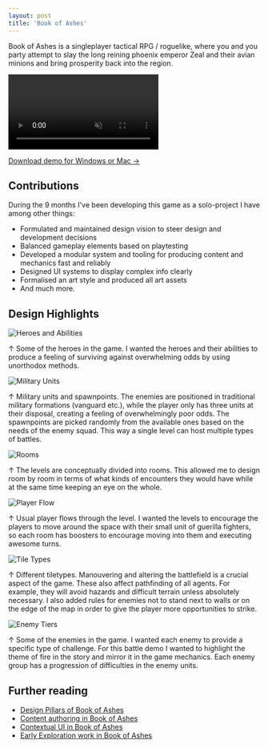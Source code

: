 ```yaml
---
layout: post
title: 'Book of Ashes'
---
```


Book of Ashes is a singleplayer tactical RPG / roguelike, where you and you party attempt to slay the long reining phoenix emperor Zeal and their avian minions and bring prosperity back into the region.

<video src="/assets/video/BookOfAshes_trailer.mp4" autoplay loop muted playsinline></video>

<div class="blocklink">
<a href="https://drive.google.com/drive/folders/1OuV8T9D9gjhHUOHwY3BP9Brf7KXv9ttm?usp=drive_link" target="_blank">Download demo for Windows or Mac →</a></div>

## Contributions
During the 9 months I've been developing this game as a solo-project I have among other things:

- Formulated and maintained design vision to steer design and development decisions
- Balanced gameplay elements based on playtesting
- Developed a modular system and tooling for producing content and mechanics fast and reliably
- Designed UI systems to display complex info clearly
- Formalised an art style and produced all art assets
- And much more.

## Design Highlights

![Heroes and Abilities](../assets/img/projects/BookOfAshes/HeroesAndAbilities.png)
<div class="small"> ↑ Some of the heroes in the game. I wanted the heroes and their abilities to produce a feeling of surviving against overwhelming odds by using unorthodox methods. </div>

![Military Units](../assets/img/projects/BookOfAshes/MilitaryUnits.png)
<div class="small"> ↑ Military units and spawnpoints. The enemies are positioned in traditional military formations (vanguard etc.), while the player only has three units at their disposal, creating a feeling of overwhelmingly poor odds. The spawnpoints are picked randomly from the available ones based on the needs of the enemy squad. This way a single level can host multiple types of battles. </div>

![Rooms](../assets/img/projects/BookOfAshes/Rooms.png)
<div class="small"> ↑ The levels are conceptually divided into rooms. This allowed me to design room by room in terms of what kinds of encounters they would have while at the same time keeping an eye on the whole.</div>

![Player Flow](../assets/img/projects/BookOfAshes/PlayerFlow.png)
<div class="small"> ↑ Usual player flows through the level. I wanted the levels to encourage the players to move around the space with their small unit of guerilla fighters, so each room has boosters to encourage moving into them and executing awesome turns.</div>

![Tile Types](../assets/img/projects/BookOfAshes/tileTypes.png)
<div class="small"> ↑ Different tiletypes. Manouvering and altering the battlefield is a crucial aspect of the game. These also affect pathfinding of all agents. For example, they will avoid hazards and difficult terrain unless absolutely necessary. I also added rules for enemies not to stand next to walls or on the edge of the map in order to give the player more opportunities to strike. </div>

![Enemy Tiers](../assets/img/projects/BookOfAshes/EnemyTiers.png)
<div class="small"> ↑ Some of the enemies in the game. I wanted each enemy to provide a specific type of challenge. For this battle demo I wanted to highlight the theme of fire in the story and mirror it in the game mechanics. Each enemy group has a progression of difficulties in the enemy units. </div>

## Further reading
- [Design Pillars of Book of Ashes](/BOA-design-pillars)
- [Content authoring in Book of Ashes](/BOA-tooling)
- [Contextual UI in Book of Ashes](/BOA-UI)
- [Early Exploration work in Book of Ashes](/BOA-early-exploration)
